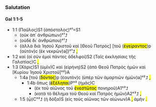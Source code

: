 ### Salutation 
#### Gal 1:1-5
- 1:1 (<span title="N-NSM&#10;Παῦλος&#10;保羅">Παῦλος</span>)S1 (<span title="N-NSM&#10;ἀπόστολος&#10;使徒">ἀπόστολος</span>)°¹=S1 
	- (<span title="PRT-N&#10;οὐ&#10;不是">οὐκ</span> <span title="PREP&#10;ἀπό&#10;由於">ἀπ᾽</span> <span title="N-GPM&#10;ἄνθρωπος&#10;人">ἀνθρώπων</span>)°¹⮥ 
	- (<span title="CONJ-N&#10;οὐδέ&#10;也不是">οὐδὲ</span> <span title="PREP&#10;διά&#10;藉著">δι᾽</span> <span title="N-GSM&#10;ἄνθρωπος&#10;人">ἀνθρώπου</span>)°¹⮥ 
	- {<span title="CONJ&#10;ἀλλά&#10;而是">ἀλλὰ</span> <span title="PREP&#10;διά&#10;藉著">διὰ</span> <span title="N-GSM&#10;Ἰησοῦς&#10;耶穌">Ἰησοῦ</span> <span title="N-GSM&#10;Χριστός&#10;基督">Χριστοῦ</span> <span title="CONJ&#10;καί&#10;-">καὶ</span> [<span title="N-GSM&#10;θεός&#10;神">Θεοῦ</span> <span title="N-GSM&#10;πατήρ&#10;父">Πατρὸς</span>] [<span title="T-GSM&#10;ὀ&#10;-">τοῦ</span> (<span title="V-AAP-GSM&#10;ἐγείρω&#10;使...復活"><mark class='ptc'>ἐγείραντος</mark></span>)p (<span title="P-ASM&#10;αὐτός&#10;他">αὐτὸν</span>)c (<span title="PREP&#10;ἐκ&#10;從...中">ἐκ</span> <span title="A-GPM&#10;νεκρός&#10;死人">νεκρῶν</span>)a]}°¹⮥ <mark class='punctuation'>,</mark> 
- 1:2 <span title="CONJ&#10;καί&#10;-">καὶ</span> (<span title="T-NPM&#10;ὀ&#10;-">οἱ</span> <span title="PREP&#10;σύν&#10;跟...一起">σὺν</span> <span title="P-1DS&#10;ἐγώ&#10;我">ἐμοὶ</span> <span title="A-NPM&#10;πᾶς&#10;所有">πάντες</span> <span title="N-NPM&#10;ἀδελφός&#10;弟兄">ἀδελφοί</span>)S2 (<span title="T-DPF&#10;ὀ&#10;-">Ταῖς</span> <span title="N-DPF&#10;ἐκκλησία&#10;教會">ἐκκλησίαις</span> <span title="T-GSF&#10;ὀ&#10;-">τῆς</span> <span title="N-GSF&#10;Γαλατία&#10;加拉太">Γαλατίας</span>)C <mark class='punctuation'>,</mark> 
- 1:3 (<span title="N-NSF&#10;χάρις&#10;恩惠">Χάρις</span>)S1 (<span title="P-2DP&#10;σύ&#10;給你們">ὑμῖν</span>)C <span title="CONJ&#10;καί&#10;-">καὶ</span> (<span title="N-NSF&#10;εἰρήνη&#10;平安">εἰρήνη</span>)S2 {<span title="PREP&#10;ἀπό&#10;從">ἀπὸ</span> <span title="N-GSM&#10;θεός&#10;神">Θεοῦ</span> <span title="N-GSM&#10;πατήρ&#10;父">Πατρὸς</span> <span title="P-1GP&#10;ἐγώ&#10;我們的">ἡμῶν</span> <span title="CONJ&#10;καί&#10;-">καὶ</span> [<span title="N-GSM&#10;κύριος&#10;主">Κυρίου</span> <span title="N-GSM&#10;Ἰησοῦς&#10;耶穌">Ἰησοῦ</span> <span title="N-GSM&#10;Χριστός&#10;基督">Χριστοῦ</span>]°²}A 
	- 1:4a [<span title="T-GSM&#10;ὀ&#10;-">τοῦ</span> (<span title="V-AAP-GSM&#10;δίδωμι&#10;捨"><mark class='ptc'>δόντος</mark></span>)p (<span title="F-3ASM&#10;ἑαυτοῦ&#10;自己">ἑαυτὸν</span>)c (<span title="PREP&#10;ὑπέρ&#10;為">ὑπὲρ</span> <span title="T-GPF&#10;ὀ&#10;-">τῶν</span> <span title="N-GPF&#10;ἁμαρτία&#10;罪">ἁμαρτιῶν</span> <span title="P-1GP&#10;ἐγώ&#10;我們的">ἡμῶν</span>)a]°²⮥ <mark class='punctuation'>,</mark> 
		- 1:4b <span title="CONJ&#10;ὅπως&#10;為的是">ὅπως</span> (<span title="V-AMS-3S&#10;ἐξαιρέω&#10;救"><mark class='verb'>ἐξέληται</mark></span>)P°³ (<span title="P-1AP&#10;ἐγώ&#10;我們">ἡμᾶς</span>)C 
			- (<span title="PREP&#10;ἐκ&#10;脫離">ἐκ</span> <span title="T-GSM&#10;ὀ&#10;-">τοῦ</span> <span title="N-GSM&#10;αἰών&#10;世代">αἰῶνος</span> <span title="T-GSM&#10;ὀ&#10;-">τοῦ</span> <span title="V-RAP-GSM&#10;ἐνίστημι&#10;現在"><mark class='ptc'>ἐνεστῶτος</mark></span> <span title="A-GSM&#10;πονηρός&#10;邪惡">πονηροῦ</span>)A1°³⮥ 
			- (<span title="PREP&#10;κατά&#10;照">κατὰ</span> <span title="T-ASN&#10;ὀ&#10;-">τὸ</span> <span title="N-ASN&#10;θέλημα&#10;旨意">θέλημα</span> <span title="T-GSM&#10;ὀ&#10;-">τοῦ</span> <span title="N-GSM&#10;θεός&#10;神">Θεοῦ</span> <span title="CONJ&#10;καί&#10;-">καὶ</span> <span title="N-GSM&#10;πατήρ&#10;父">Πατρὸς</span> <span title="P-1GP&#10;ἐγώ&#10;我們的">ἡμῶν</span>)A2°³⮥ <mark class='punctuation'>,</mark> 
	- 1:5 (<span title="R-DSM&#10;ὅς&#10;他">ᾧ</span>)C°²⮥ (<span title="T-NSF&#10;ὀ&#10;-">ἡ</span> <span title="N-NSF&#10;δόξα&#10;榮耀">δόξα</span>)S (<span title="PREP&#10;εἰς&#10;直到">εἰς</span> <span title="T-APM&#10;ὀ&#10;-">τοὺς</span> <span title="N-APM&#10;αἰών&#10;世世代代">αἰῶνας</span> <span title="T-GPM&#10;ὀ&#10;-">τῶν</span> <span title="N-GPM&#10;αἰών&#10;世世代代">αἰώνων</span>)A <mark class='punctuation'>,</mark> <span title="HEB&#10;ἀμήν&#10;阿們">ἀμήν</span> <mark class='punctuation'>.</mark> <mark class='paragraph'></mark> 